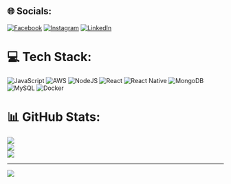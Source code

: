 
## 🌐 Socials:
[![Facebook](https://img.shields.io/badge/Facebook-%231877F2.svg?logo=Facebook&logoColor=white)](https://facebook.com/sesmanirajacharya) [![Instagram](https://img.shields.io/badge/Instagram-%23E4405F.svg?logo=Instagram&logoColor=white)](https://instagram.com/sajanrajacharya) [![LinkedIn](https://img.shields.io/badge/LinkedIn-%230077B5.svg?logo=linkedin&logoColor=white)](https://linkedin.com/in/sesmanirajacharya) 

# 💻 Tech Stack:
![JavaScript](https://img.shields.io/badge/javascript-%23323330.svg?style=for-the-badge&logo=javascript&logoColor=%23F7DF1E) ![AWS](https://img.shields.io/badge/AWS-%23FF9900.svg?style=for-the-badge&logo=amazon-aws&logoColor=white) ![NodeJS](https://img.shields.io/badge/node.js-6DA55F?style=for-the-badge&logo=node.js&logoColor=white) ![React](https://img.shields.io/badge/react-%2320232a.svg?style=for-the-badge&logo=react&logoColor=%2361DAFB) ![React Native](https://img.shields.io/badge/react_native-%2320232a.svg?style=for-the-badge&logo=react&logoColor=%2361DAFB) ![MongoDB](https://img.shields.io/badge/MongoDB-%234ea94b.svg?style=for-the-badge&logo=mongodb&logoColor=white) ![MySQL](https://img.shields.io/badge/mysql-%2300000f.svg?style=for-the-badge&logo=mysql&logoColor=white) ![Docker](https://img.shields.io/badge/docker-%230db7ed.svg?style=for-the-badge&logo=docker&logoColor=white)
# 📊 GitHub Stats:
![](https://github-readme-stats.vercel.app/api?username=sesmaniraj&theme=dark&hide_border=false&include_all_commits=false&count_private=false)<br/>
![](https://github-readme-streak-stats.herokuapp.com/?user=sesmaniraj&theme=dark&hide_border=false)<br/>
![](https://github-readme-stats.vercel.app/api/top-langs/?username=sesmaniraj&theme=dark&hide_border=false&include_all_commits=false&count_private=false&layout=compact)

---
[![](https://visitcount.itsvg.in/api?id=sesmaniraj&icon=0&color=0)](https://visitcount.itsvg.in)

<!-- Proudly created with GPRM ( https://gprm.itsvg.in ) -->
